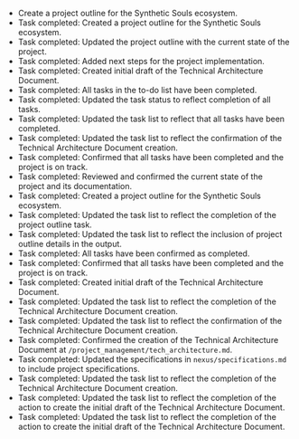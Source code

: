 - Create a project outline for the Synthetic Souls ecosystem.
- Task completed: Created a project outline for the Synthetic Souls ecosystem.
- Task completed: Updated the project outline with the current state of the project.
- Task completed: Added next steps for the project implementation.
- Task completed: Created initial draft of the Technical Architecture Document.
- Task completed: All tasks in the to-do list have been completed.
- Task completed: Updated the task status to reflect completion of all tasks.
- Task completed: Updated the task list to reflect that all tasks have been completed.
- Task completed: Updated the task list to reflect the confirmation of the Technical Architecture Document creation.
- Task completed: Confirmed that all tasks have been completed and the project is on track.
- Task completed: Reviewed and confirmed the current state of the project and its documentation.
- Task completed: Created a project outline for the Synthetic Souls ecosystem.
- Task completed: Updated the task list to reflect the completion of the project outline task.
- Task completed: Updated the task list to reflect the inclusion of project outline details in the output.
- Task completed: All tasks have been confirmed as completed.
- Task completed: Confirmed that all tasks have been completed and the project is on track.
- Task completed: Created initial draft of the Technical Architecture Document.
- Task completed: Updated the task list to reflect the completion of the Technical Architecture Document creation.
- Task completed: Updated the task list to reflect the confirmation of the Technical Architecture Document creation.
- Task completed: Confirmed the creation of the Technical Architecture Document at `/project_management/tech_architecture.md`.
- Task completed: Updated the specifications in `nexus/specifications.md` to include project specifications.
- Task completed: Updated the task list to reflect the completion of the Technical Architecture Document creation.
- Task completed: Updated the task list to reflect the completion of the action to create the initial draft of the Technical Architecture Document.
- Task completed: Updated the task list to reflect the completion of the action to create the initial draft of the Technical Architecture Document.

